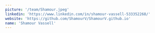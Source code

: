 ```yaml
---
picture: '/team/Shamour.jpeg'
linkedin: 'https://www.linkedin.com/in/shamour-vassell-533352268/'
website: 'https://github.com/ShamourV/ShamourV.github.io'
name: 'Shamour Vassell'
---
```

